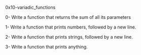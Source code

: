 0x10-variadic_functions

0- Write a function that returns the sum of all its parameters

1- Write a function that prints numbers, followed by a new line.

2- Write a function that prints strings, followed by a new line.

3- Write a function that prints anything.
